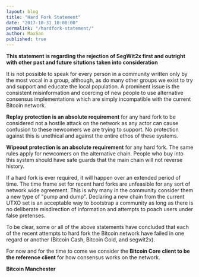 ```yaml
---
layout: blog
title: "Hard Fork Statement"
date: "2017-10-31 10:00:00"
permalink: "/hardfork-statement/"
author: MaxSan
published: true
---
```


**This statement is regarding the rejection of SegWit2x first and outright with other past and future situtions taken into consideration**

It is not possible to speak for every person in a community written only by the most vocal in a group, although, as do many other groups we exist to try and support and educate the local population. A prominent issue is the consistent misinformation and coercing of new people to use alternative consensus implementations which are simply incompatible with the current Bitcoin network.

**Replay protection is an absolute requirement** for any hard fork to be considered not a hostile attack on the network as any actor can cause confusion to these newcomers we are trying to support. No protection against this is unethical and against the entire ethos of these systems.

**Wipeout protection is an absolute requirement** for any hard fork. The same rules apply for newcomers on the alternative chain. People who buy into this system should have safe guards that the main chain will not reverse history. 

If a hard fork is ever required, it will happen over an extended period of time. The time frame set for recent hard forks are unfeasible for any sort of network wide agreement. This is why many in the community consider them a new type of "pump and dump". Declaring a new chain from the current UTXO set is an acceptable way to bootstrap a community as long as there is no deliberate misdirection of information and attempts to poach users under false pretenses.

To be clear, some or all of the above statements have concluded that each of the recent attempts to hard fork the Bitcoin network have failed in one regard or another (Bitcoin Cash, Bitcoin Gold, and segwit2x). 

For now and for the time to come we consider the **Bitcoin Core client to be the reference client** for how consensus works on the network.

**Bitcoin Manchester**
